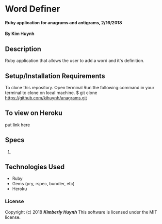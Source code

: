 # Word Definer

#### Ruby application for anagrams and antigrams, 2/16/2018

#### By Kim Huynh

## Description

Ruby application that allows the user to add a word and it's definition.

## Setup/Installation Requirements

To clone this repository.
Open terminal
Run the following command in your terminal to clone on local machine.
$ git clone https://github.com/kihuynh/anagrams.git

## To view on Heroku
put link here

## Specs

1.


## Technologies Used

* Ruby
* Gems (pry, rspec, bundler, etc)
* Heroku

### License

Copyright (c) 2018 **_Kimberly Huynh_**
This software is licensed under the MIT license.
